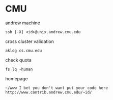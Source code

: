 # CMU

andrew machine

    ssh [-X] <id>@unix.andrew.cmu.edu

cross cluster validation

    aklog cs.cmu.edu

check quota

    fs lq -human

homepage

    ~/www I bet you don't want put your code here
    http://www.contrib.andrew.cmu.edu/~id/
